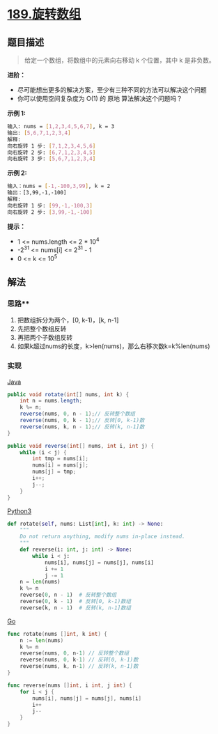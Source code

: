 # [189.旋转数组](https://leetcode-cn.com/problems/rotate-array)

## 题目描述

> 给定一个数组，将数组中的元素向右移动 k 个位置，其中 k 是非负数。

**进阶：**

- 尽可能想出更多的解决方案，至少有三种不同的方法可以解决这个问题
- 你可以使用空间复杂度为 O(1) 的 原地 算法解决这个问题吗？

**示例 1:**

```sh
输入: nums = [1,2,3,4,5,6,7], k = 3
输出: [5,6,7,1,2,3,4]
解释:
向右旋转 1 步: [7,1,2,3,4,5,6]
向右旋转 2 步: [6,7,1,2,3,4,5]
向右旋转 3 步: [5,6,7,1,2,3,4]
```

**示例 2:**

```sh
输入：nums = [-1,-100,3,99], k = 2
输出：[3,99,-1,-100]
解释:
向右旋转 1 步: [99,-1,-100,3]
向右旋转 2 步: [3,99,-1,-100]
```

**提示：**

- 1 <= nums.length <= 2 * 10<sup>4</sup>
- -2<sup>31</sup> <= nums[i] <= 2<sup>31</sup> - 1
- 0 <= k <= 10<sup>5</sup>

## 解法

### 思路**

1. 把数组拆分为两个，[0, k-1)，[k, n-1]
2. 先把整个数组反转
3. 再把两个子数组反转
4. 如果k超过nums的长度，k>len(nums)，那么右移次数k=k%len(nums)

### 实现

[Java](./Solution.java)

```java
public void rotate(int[] nums, int k) {
    int n = nums.length;
    k %= n;
    reverse(nums, 0, n - 1);// 反转整个数组
    reverse(nums, 0, k - 1);// 反转[0, k-1)数
    reverse(nums, k, n - 1);// 反转(k, n-1]数
}

public void reverse(int[] nums, int i, int j) {
    while (i < j) {
        int tmp = nums[i];
        nums[i] = nums[j];
        nums[j] = tmp;
        i++;
        j--;
    }
}
```

[Python3](./solution.py)

```python
def rotate(self, nums: List[int], k: int) -> None:
    """
    Do not return anything, modify nums in-place instead.
    """
    def reverse(i: int, j: int) -> None:
        while i < j:
            nums[i], nums[j] = nums[j], nums[i]
            i += 1
            j -= 1
    n = len(nums)
    k %= n
    reverse(0, n - 1)  # 反转整个数组
    reverse(0, k - 1)  # 反转[0, k-1)数组
    reverse(k, n - 1)  # 反转(k, n-1]数组
```

[Go](./solution.go)

```go
func rotate(nums []int, k int) {
    n := len(nums)
    k %= n
    reverse(nums, 0, n-1) // 反转整个数组
    reverse(nums, 0, k-1) // 反转[0, k-1)数
    reverse(nums, k, n-1) // 反转(k, n-1]数
}

func reverse(nums []int, i int, j int) {
    for i < j {
        nums[i], nums[j] = nums[j], nums[i]
        i++
        j--
    }
}
```
